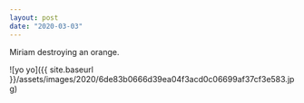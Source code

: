 ```yaml
---
layout: post
date: "2020-03-03"
---
```


Miriam destroying an orange.

![yo yo]({{ site.baseurl }}/assets/images/2020/6de83b0666d39ea04f3acd0c06699af37cf3e583.jpg)
